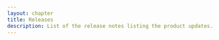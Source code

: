 ```yaml
---
layout: chapter
title: Releases
description: List of the release notes listing the product updates.
---
```

